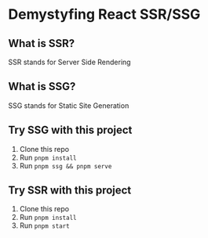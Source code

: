 # Demystyfing React SSR/SSG

## What is SSR?

SSR stands for Server Side Rendering

## What is SSG?

SSG stands for Static Site Generation

## Try SSG with this project

1. Clone this repo
2. Run `pnpm install`
3. Run `pnpm ssg && pnpm serve` 


## Try SSR with this project

1. Clone this repo
2. Run `pnpm install`
3. Run `pnpm start` 